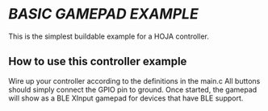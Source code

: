 # _BASIC GAMEPAD EXAMPLE_
This is the simplest buildable example for a HOJA controller.

## How to use this controller example
Wire up your controller according to the definitions in the main.c
All buttons should simply connect the GPIO pin to ground. Once started,
the gamepad will show as a BLE XInput gamepad for devices that have BLE support.

